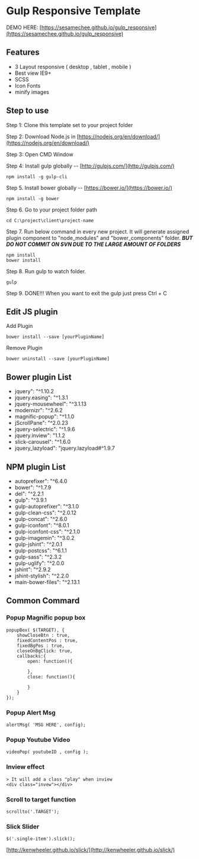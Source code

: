 # Gulp Responsive Template
DEMO HERE: [https://sesamechee.github.io/gulp_responsive](https://sesamechee.github.io/gulp_responsive)

## Features
- 3 Layout responsive ( desktop , tablet , mobile )
- Best view IE9+
- SCSS
- Icon Fonts
- minify images

## Step to use
Step 1: Clone this template set to your project folder

Step 2: Download Node.js in [https://nodejs.org/en/download/](https://nodejs.org/en/download/)

Step 3: Open CMD Window

Step 4: Install gulp globally -- [http://gulpjs.com/](http://gulpjs.com/)
```
npm install -g gulp-cli
```
Step 5. Install bower globally -- [https://bower.io/](https://bower.io/)
```
npm install -g bower
```
Step 6. Go to your project folder path
```
cd C:\project\client\project-name
```
Step 7. Run below command in every new project. It will generate assigned plugin component to "node_modules" and "bower_components" folder.
**_BUT DO NOT COMMIT ON SVN DUE TO THE LARGE AMOUNT OF FOLDERS_**
```
npm install
bower install
```
Step 8. Run gulp to watch folder.
```
gulp
```
Step 9. DONE!!! When you want to exit the gulp just press Ctrl + C

## Edit JS plugin
Add Plugin
```
bower install --save [yourPluginName]
```
Remove Plugin
```
bower uninstall --save [yourPluginName]
```

## Bower plugin List
- jquery": "^1.10.2
- jquery.easing": "^1.3.1
- jquery-mousewheel": "^3.1.13
- modernizr": "^2.6.2
- magnific-popup": "^1.1.0
- jScrollPane": "^2.0.23
- jquery-selectric": "^1.9.6
- jquery.inview": "1.1.2
- slick-carousel": "^1.6.0
- jquery_lazyload": "jquery.lazyload#^1.9.7

## NPM plugin List
- autoprefixer": "^6.4.0
- bower": "^1.7.9
- del": "^2.2.1
- gulp": "^3.9.1
- gulp-autoprefixer": "^3.1.0
- gulp-clean-css": "^2.0.12
- gulp-concat": "^2.6.0
- gulp-iconfont": "^8.0.1
- gulp-iconfont-css": "^2.1.0
- gulp-imagemin": "^3.0.2
- gulp-jshint": "^2.0.1
- gulp-postcss": "^6.1.1
- gulp-sass": "^2.3.2
- gulp-uglify": "^2.0.0
- jshint": "^2.9.2
- jshint-stylish": "^2.2.0
- main-bower-files": "^2.13.1

## Common Commard
### Popup Magnific popup box
```
popupBox( $(TARGET), {
	showCloseBtn : true,
	fixedContentPos : true,
	fixedBgPos : true,
	closeOnBgClick: true,
	callbacks:{
		open: function(){

		},
		close: function(){
		
		}
	}
});
```
### Popup Alert Msg
```
alertMsg( 'MSG HERE', config);
```
### Popup Youtube Video
```
videoPop( youtubeID , config );
```
### Inview effect
```
> It will add a class "play" when inview
<div class="invew"></div>
```
### Scroll to target function
```
scrollto('.TARGET');
```

### Slick Slider
```
$('.single-item').slick();
```

[http://kenwheeler.github.io/slick/](http://kenwheeler.github.io/slick/)